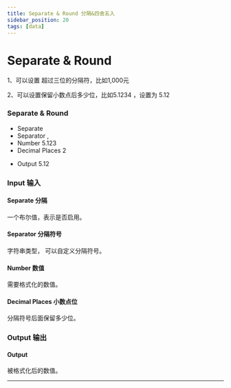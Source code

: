 ```yaml
---
title: Separate & Round 分隔&四舍五入
sidebar_position: 20
tags: [data]
---
```


# Separate & Round

1、可以设置 超过三位的分隔符，比如1,000元

2、可以设置保留小数点后多少位，比如5.1234 ，设置为 5.12

<div className="patch-container">
    <div className="patch processor">
        <h3>Separate & Round</h3>
        <ul className="inputs">
            <li>Separate <span className="checkbox-off"></span></li>
            <li>Separator <span>,</span></li>
            <li>Number <span>5.123</span></li>
            <li>Decimal Places <span>2</span></li>
        </ul>
        <ul className="outputs">
            <li>Output <span>5.12</span></li>
        </ul>
    </div>
</div>

<div className="port-descriptions">
<div className="inputs">

### Input 输入

#### Separate 分隔

一个布尔值，表示是否启用。

#### Separator 分隔符号

字符串类型， 可以自定义分隔符号。

#### Number 数值

需要格式化的数值。

#### Decimal Places 小数点位

分隔符号后面保留多少位。

</div>
<div className="outputs">

### Output 输出

#### Output 

被格式化后的数值。

</div>
</div>


------
